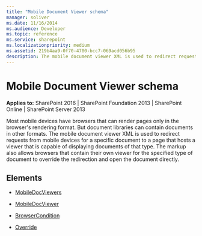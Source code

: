 ```yaml
---
title: "Mobile Document Viewer schema"
manager: soliver
ms.date: 11/16/2014
ms.audience: Developer
ms.topic: reference
ms.service: sharepoint
ms.localizationpriority: medium
ms.assetid: 219b4aa9-0f70-4700-bcc7-069acd056b95
description: The mobile document viewer XML is used to redirect requests from mobile devices for a specific document to a page that hosts a viewer that is capable of displaying documents of that type. 
---
```


# Mobile Document Viewer schema

**Applies to:** SharePoint 2016 | SharePoint Foundation 2013 | SharePoint Online | SharePoint Server 2013
  
Most mobile devices have browsers that can render pages only in the browser's rendering format. But document libraries can contain documents in other formats. The mobile document viewer XML is used to redirect requests from mobile devices for a specific document to a page that hosts a viewer that is capable of displaying documents of that type. The markup also allows browsers that contain their own viewer for the specified type of document to override the redirection and open the document directly. 
  
## Elements

- [MobileDocViewers](mobiledocviewers-mobile-document-viewer.md)
  
- [MobileDocViewer](mobiledocviewer-mobile-document-viewer.md)
  
- [BrowserCondition](browsercondition-mobile-document-viewer.md)
  
- [Override](override-mobile-document-viewer.md)
  

